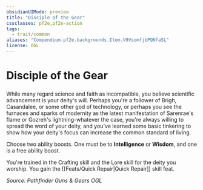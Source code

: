```yaml
---
obsidianUIMode: preview
title: "Disciple of the Gear"
cssclasses: pf2e,pf2e-action
tags:
  - trait/common
aliases: "Compendium.pf2e.backgrounds.Item.V9VsomfjbPQNfaSL"
license: OGL
---
```

# Disciple of the Gear

### 






While many regard science and faith as incompatible, you believe scientific advancement is your deity's will. Perhaps you're a follower of Brigh, Casandalee, or some other god of technology, or perhaps you see the furnaces and sparks of modernity as the latest manifestation of Sarenrae's flame or Gozreh's lightning-whatever the case, you're always willing to spread the word of your deity, and you've learned some basic tinkering to show how your deity's focus can increase the common standard of living.

Choose two ability boosts. One must be to **Intelligence** or **Wisdom**, and one is a free ability boost.

You're trained in the Crafting skill and the Lore skill for the deity you worship. You gain the [[Feats/Quick Repair|Quick Repair]] skill feat.

*Source: Pathfinder Guns & Gears*
*OGL*